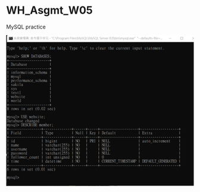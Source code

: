 # WH_Asgmt_W05
MySQL practice


![image](https://github.com/vivian-wj-lin/WH_Asgmt_W05/blob/main/reqt2.png)
